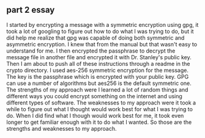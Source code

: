 ## part 2 essay

I started by encrypting a message with a symmetric encryption using gpg, it took a lot of googling to figure out how to do what I was trying to do, but it did help me realize that gpg was capable of doing both symmetric and asymmetric encryption. I knew that from the manual but that wasn't easy to understand for me. I then encrypted the passphrase to decrypt the message file in another file and encrypted it with Dr. Stanley's public key. Then I am about to push all of these instructions through a readme in the crypto directory. I used aes-256 symmetric encryption for the message. The key is the passphrase which is encrypted with your public key. GPG can use a number of algorithms but aes256 is the default symmetric one. The strengths of my approach were I learned a lot of random things and different ways you could encrypt something on the internet and using different types of software. The weaknesses to my approach were it took a while to figure out what I thought would work best for what I was trying to do. When I did find what I though would work best for me, it took even longer to get familiar enough with it to do what I wanted. So those are the strengths and weaknesses to my approach.
